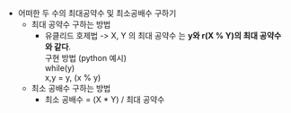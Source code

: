 * 어떠한 두 수의 최대공약수 및 최소공배수 구하기
  * 최대 공약수 구하는 방법
    * 유클리드 호제법 -> X, Y 의 최대 공약수 는 **y와 r(X % Y)의 최대 공약수와 같다**.   
       구현 방법 (python 예시)   
          while(y)   
            x,y = y, (x % y)   
  * 최소 공배수 구하는 방법
    * 최소 공배수 = (X * Y) / 최대 공약수   
